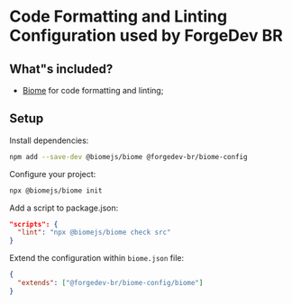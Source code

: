 # Code Formatting and Linting Configuration used by ForgeDev BR

## What"s included?

- [Biome](https://biomejs.dev/) for code formatting and linting;

## Setup

Install dependencies:

```bash
npm add --save-dev @biomejs/biome @forgedev-br/biome-config
```

Configure your project:

```bash
npx @biomejs/biome init
```

Add a script to package.json:

```json
"scripts": {
  "lint": "npx @biomejs/biome check src"
}
```

Extend the configuration within `biome.json` file:

```json
{
  "extends": ["@forgedev-br/biome-config/biome"]
}
```
